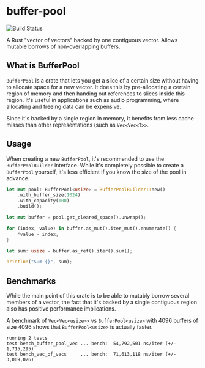 # buffer-pool

[![Build Status](https://travis-ci.org/bennetthardwick/buffer-pool.svg?branch=master)](https://travis-ci.org/bennetthardwick/buffer-pool)

A Rust "vector of vectors" backed by one contiguous vector. Allows mutable borrows of non-overlapping buffers.

## What is BufferPool

`BufferPool` is a crate that lets you get a slice of a certain size without having to allocate space for a new vector.
It does this by pre-allocating a certain region of memory and then handing out references to slices inside this region. It's useful in applications such as audio programming, where allocating and freeing data can be expensive.

Since it's backed by a single region in memory, it benefits from less cache misses than other representations (such as `Vec<Vec<T>>`.

## Usage

When creating a new `BufferPool`, it's recommended to use the `BufferPoolBuilder` interface.
While it's completely possible to create a `BufferPool` yourself, it's less efficient if you know the size of the pool in advance.

```rust
let mut pool: BufferPool<usize> = BufferPoolBuilder::new()
    .with_buffer_size(1024)
    .with_capacity(100)
    .build();

let mut buffer = pool.get_cleared_space().unwrap();

for (index, value) in buffer.as_mut().iter_mut().enumerate() {
    *value = index;
}

let sum: usize = buffer.as_ref().iter().sum();

println!("Sum {}", sum);
```

## Benchmarks

While the main point of this crate is to be able to mutably borrow several members of a vector,
the fact that it's backed by a single contiguous region also has positive performance implications.

A benchmark of `Vec<Vec<usize>>` vs `BufferPool<usize>` with 4096 buffers of size 4096 shows that `BufferPool<usize>` is actually faster.

```
running 2 tests
test bench_buffer_pool_vec ... bench:  54,792,501 ns/iter (+/- 1,715,295)
test bench_vec_of_vecs     ... bench:  71,613,118 ns/iter (+/- 3,009,026)
```
